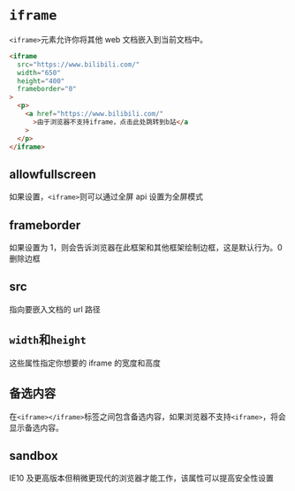 # `iframe`

`<iframe>`元素允许你将其他 web 文档嵌入到当前文档中。

```html
<iframe
  src="https://www.bilibili.com/"
  width="650"
  height="400"
  frameborder="0"
>
  <p>
    <a href="https://www.bilibili.com/"
      >由于浏览器不支持iframe，点击此处跳转到b站</a
    >
  </p>
</iframe>
```

## allowfullscreen

如果设置，`<iframe>`则可以通过全屏 api 设置为全屏模式

## frameborder

如果设置为 1，则会告诉浏览器在此框架和其他框架绘制边框，这是默认行为。0 删除边框

## src

指向要嵌入文档的 url 路径

## `width`和`height`

这些属性指定你想要的 iframe 的宽度和高度

## 备选内容

在`<iframe></iframe>`标签之间包含备选内容，如果浏览器不支持`<iframe>`，将会显示备选内容。

## sandbox

IE10 及更高版本但稍微更现代的浏览器才能工作，该属性可以提高安全性设置
